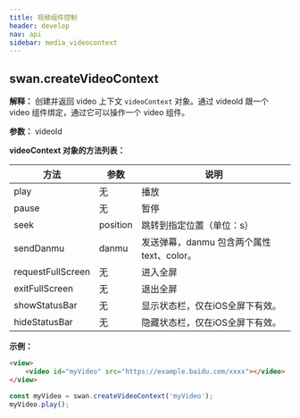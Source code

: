 ```yaml
---
title: 视频组件控制
header: develop
nav: api
sidebar: media_videocontext
---
```

## swan.createVideoContext

**解释：** 创建并返回 video 上下文 `videoContext` 对象。通过 videoId 跟一个 video 组件绑定，通过它可以操作一个 video 组件。

**参数：** videoId

**videoContext 对象的方法列表：**

|方法 | 参数 | 说明 |
|---- | ---- | ---- |
|play  |  无 |  播放  |
|pause |  无  | 暂停  |
|seek  |  position   | 跳转到指定位置（单位：s）    |
|sendDanmu |  danmu  | 发送弹幕，danmu 包含两个属性 text、color。  |
|requestFullScreen  | 无  | 进入全屏  |
|exitFullScreen | 无 |  退出全屏|
|showStatusBar | 无 |  显示状态栏，仅在iOS全屏下有效。|
|hideStatusBar | 无 |  隐藏状态栏，仅在iOS全屏下有效。|

**示例：**

```html
<view>
    <video id="myVideo" src="https://example.baidu.com/xxxx"></video>
</view>
```
```js
const myVideo = swan.createVideoContext('myVideo');
myVideo.play();
```
<!-- 
#### 错误码


|错误码|说明|
|--|--|
|202|解析失败，请检查参数是否正确。 |
|1001|执行失败| -->

